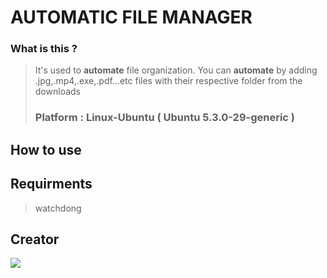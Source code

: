 # AUTOMATIC FILE MANAGER


### What is this ?
> It's used to **automate** file organization.
> You can **automate** by adding .jpg,.mp4,.exe,.pdf...etc files
> with their respective folder from the downloads  
> ### Platform : Linux-Ubuntu ( Ubuntu 5.3.0-29-generic )

## How to use


## Requirments
> watchdong
>
>

## Creator
[<img src = "https://img.shields.io/badge/instagram-%23E4405F.svg?&style=for-the-badge&logo=instagram&logoColor=white">](https://www.instagram.com/___i_am_iron_man/?hl=en)


